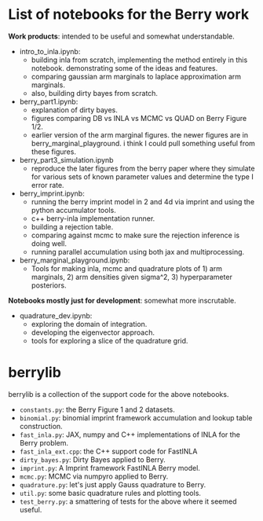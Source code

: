 # List of notebooks for the Berry work

**Work products**: intended to be useful and somewhat understandable.

- intro_to_inla.ipynb:
  - building inla from scratch, implementing the method entirely in this notebook. demonstrating some of the ideas and features.
  - comparing gaussian arm marginals to laplace approximation arm marginals.
  - also, building dirty bayes from scratch.
- berry_part1.ipynb:
  - explanation of dirty bayes.
  - figures comparing DB vs INLA vs MCMC vs QUAD on Berry Figure 1/2.
  - earlier version of the arm marginal figures. the newer figures are in berry_marginal_playground. i think I could pull something useful from these figures.
- berry_part3_simulation.ipynb
  - reproduce the later figures from the berry paper where they simulate for various sets of known parameter values and determine the type I error rate.
- berry_imprint.ipynb:
  - running the berry imprint model in 2 and 4d via imprint and using the python accumulator tools.
  - c++ berry-inla implementation runner.
  - building a rejection table.
  - comparing against mcmc to make sure the rejection inference is doing well.
  - running parallel accumulation using both jax and multiprocessing.
- berry_marginal_playground.ipynb:
  - Tools for making inla, mcmc and quadrature plots of 1) arm marginals, 2) arm densities given sigma^2, 3) hyperparameter posteriors.

**Notebooks mostly just for development**: somewhat more inscrutable.

- quadrature_dev.ipynb:
  - exploring the domain of integration.
  - developing the eigenvector approach.
  - tools for exploring a slice of the quadrature grid.

# berrylib

berrylib is a collection of the support code for the above notebooks. 
- `constants.py`: the Berry Figure 1 and 2 datasets.
- `binomial.py`: binomial imprint framework accumulation and lookup table construction.
- `fast_inla.py`: JAX, numpy and C++ implementations of INLA for the Berry problem.
- `fast_inla_ext.cpp`: the C++ support code for FastINLA
- `dirty_bayes.py`: Dirty Bayes applied to Berry.
- `imprint.py`: A Imprint framework FastINLA Berry model.
- `mcmc.py`: MCMC via numpyro applied to Berry.
- `quadrature.py`: let's just apply Gauss quadrature to Berry.
- `util.py`: some basic quadrature rules and plotting tools.
- `test_berry.py`: a smattering of tests for the above where it seemed useful.